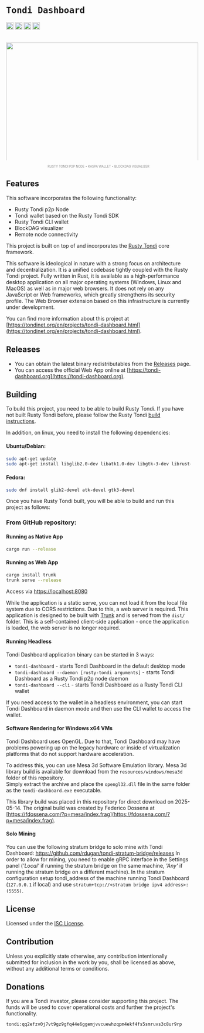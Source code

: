 # `Tondi Dashboard`


[<img alt="github" src="https://img.shields.io/badge/github-aspectron/kaspa--ng-8da0cb?style=for-the-badge&labelColor=555555&color=8da0cb&logo=github" height="20">](https://github.com/aspectron/kaspa-ng)
<img src="https://img.shields.io/badge/platform-native-informational?style=for-the-badge&color=50a0f0" height="20">
<img src="https://img.shields.io/badge/platform-wasm32-informational?style=for-the-badge&color=50a0f0" height="20">
<img src="https://img.shields.io/github/actions/workflow/status/aspectron/kaspa-ng/ci.yaml?branch=master&style=for-the-badge" height="20">

<p align="center" style="margin:32px auto 0px auto;text-align:center;font-size:10px;color:#888;">
<img src="https://aspectron.org/images/projects/kaspa-ng-screen-01.png" style="display:block;max-height:320px;max-width:524px;width:524px;height:auto;object-fit:cover;margin: 0px auto 0px auto;"><br/><sup>RUSTY TONDI P2P NODE &bull; KASPA WALLET &bull; BLOCKDAG VISUALIZER</sup></p>

## Features

This software incorporates the following functionality:
- Rusty Tondi p2p Node
- Tondi wallet based on the Rusty Tondi SDK
- Rusty Tondi CLI wallet
- BlockDAG visualizer
- Remote node connectivity

This project is built on top of and incorporates the [Rusty Tondi](https://github.com/tondinet/rusty-tondi) core framework.

This software is ideological in nature with a strong focus on architecture and decentralization. It is a unified codebase tightly coupled with the Rusty Tondi project. Fully written in Rust, it is available as a high-performance desktop application on all major operating systems (Windows, Linux and MacOS) as well as in major web browsers. It does not rely on any JavaScript or Web frameworks, which greatly strengthens its security profile. The Web Browser extension based on this infrastructure is currently under development.

You can find more information about this project at [https://tondinet.org/en/projects/tondi-dashboard.html](https://tondinet.org/en/projects/tondi-dashboard.html).

## Releases

- You can obtain the latest binary redistributables from the [Releases](https://github.com/tondinet/tondi-dashboard/releases) page.
- You can access the official Web App online at [https://tondi-dashboard.org](https://tondi-dashboard.org).

## Building

To build this project, you need to be able to build Rusty Tondi. If you have not built Rusty Tondi before, please follow the Rusty Tondi [build instructions](https://github.com/tondinet/rusty-tondi/blob/master/README.md).

In addition, on linux, you need to install the following dependencies:

#### Ubuntu/Debian:
```bash
sudo apt-get update
sudo apt-get install libglib2.0-dev libatk1.0-dev libgtk-3-dev librust-atk-dev
```

#### Fedora:
```bash
sudo dnf install glib2-devel atk-devel gtk3-devel
```

Once you have Rusty Tondi built, you will be able to build and run this project as follows:

### From GitHub repository:

#### Running as Native App
```bash
cargo run --release
```

#### Running as Web App
```bash
cargo install trunk
trunk serve --release
```
Access via [https://localhost:8080](https://localhost:8080)

While the application is a static serve, you can not load it from the local file system due to CORS restrictions. Due to this, a web server is required. This application is designed to be built with [Trunk](https://trunkrs.dev/) and is served from the `dist/` folder.  This is a self-contained client-side application - once the application is loaded, the web server is no longer required.

#### Running Headless

Tondi Dashboard application binary can be started in 3 ways:
- `tondi-dashboard` - starts Tondi Dashboard in the default desktop mode
- `tondi-dashboard --daemon [rusty-tondi arguments]` - starts Tondi Dashboard as a Rusty Tondi p2p node daemon
- `tondi-dashboard --cli` - starts Tondi Dashboard as a Rusty Tondi CLI wallet

If you need access to the wallet in a headless environment, you can start Tondi Dashboard in daemon mode and then use the CLI wallet to access the wallet.

#### Software Rendering for Windows x64 VMs

Tondi Dashboard uses OpenGL.  Due to that, Tondi Dashboard may have problems powering up on the legacy hardware or inside of virtualization platforms that do not support hardware acceleration.

To address this, you can use Mesa 3d Software Emulation library.
Mesa 3d library build is available for download from the `resources/windows/mesa3d` folder of this repository.  
Simply extract the archive and place the `opengl32.dll` file in the same folder as the `tondi-dashboard.exe` executable.

This library build was placed in this repository for direct download on 2025-05-14.
The original build was created by Federico Dossena at [https://fdossena.com/?p=mesa/index.frag](https://fdossena.com/?p=mesa/index.frag).

#### Solo Mining

You can use the following stratum bridge to solo mine with Tondi Dashboard: https://github.com/rdugan/tondi-stratum-bridge/releases
In order to allow for mining, you need to enable gRPC interface in the Settings panel (*'Local'* if running the stratum bridge on the same machine, *'Any'* if running the stratum bridge on a different machine).
In the stratum configuration setup tondi_address of the machine running Tondi Dashboard (`127.0.0.1` if local) and use `stratum+tcp://<stratum bridge ipv4 address>:(5555)`.

## License

Licensed under the [ISC License](LICENSE).

## Contribution

Unless you explicitly state otherwise, any contribution intentionally submitted
for inclusion in the work by you, shall be licensed as above, without any
additional terms or conditions.

## Donations

If you are a Tondi investor, please consider supporting this project. The funds will be used to cover operational costs and further the project's functionality. 

`tondi:qq2efzv0j7vt9gz9gfq44e6ggemjvvcuewhzqpm4ekf4fs5smruvs3c8ur9rp`
